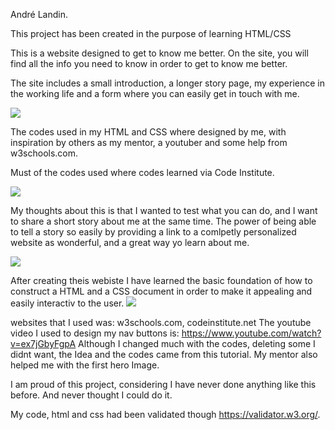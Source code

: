 André Landin.


This project has been created in the purpose of learning HTML/CSS

This is a website designed to get to know me better. 
On the site, you will find all the info you need to know in order to get to know me better.

The site includes a small introduction, a longer story page, my experience in the working life and a form where you can easily get in touch with me.

<img src="/workspace/my-assignment/assets/style/img/page_1.png">

The codes used in my HTML and CSS where designed by me, with inspiration by others as my mentor, a youtuber and some help from w3schools.com.

Must of the codes used where codes learned via Code Institute.

<img src="/workspace/my-assignment/assets/style/img/page_2.png">

My thoughts about this is that I wanted to test what you can do, and I want to share a short story about me at the same time.
The power of being able to tell a story so easily by providing a link to a comlpetly personalized website as wonderful, and a great way yo learn about me. 

<img src="/workspace/my-assignment/assets/style/img/page_3.png">

After creating theis webiste I have learned the basic foundation of how to construct a HTML and a CSS document in order to make it appealing and easily interactiv to the user. <img src="/workspace/my-assignment/assets/style/img/page_4.png">

websites that I used was: w3schools.com, codeinstitute.net
The youtube video I used to design my nav buttons is: https://www.youtube.com/watch?v=ex7jGbyFgpA
Although I changed much with the codes, deleting some I didnt want, the Idea and the codes came from this tutorial.
My mentor also helped me with the first hero Image.

I am proud of this project, considering I have never done anything like this before. And never thought I could do it.

My code, html and css had been validated though https://validator.w3.org/.
